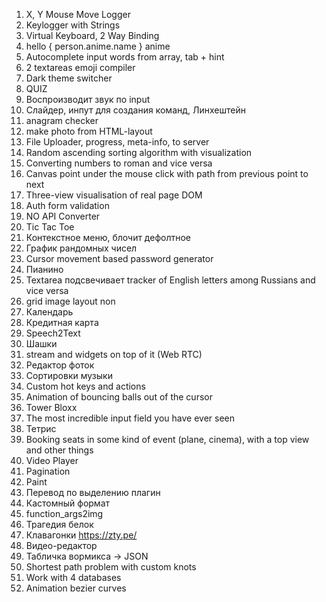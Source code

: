 1) X, Y Mouse Move Logger
2) Keylogger with Strings
3) Virtual Keyboard, 2 Way Binding
4) hello { person.anime.name } anime
5) Autocomplete input words from array, tab + hint
6) 2 textareas emoji compiler
7) Dark theme switcher
8) QUIZ
9) Воcпроизводит звук по input
10) Слайдер, инпут для создания команд, Линхештейн
11) anagram checker
12) make photo from HTML-layout
13) File Uploader, progress, meta-info, to server
14) Random ascending sorting algorithm with visualization
15) Сonverting numbers to roman and vice versa
16) Сanvas point under the mouse click with path from previous point to next
17) Three-view visualisation of real page DOM
18) Auth form validation
19) NO API Converter
20) Tic Tac Toe
21) Контекстное меню, блочит дефолтное
22) График рандомных чисел
23) Cursor movement based password generator
24) Пианино
25) Textarea подсвечивает tracker of English letters among Russians and vice versa
26) grid image layout non
27) Календарь
28) Кредитная карта
29) Speech2Text
30) Шашки
31) stream and widgets on top of it (Web RTC)
32) Редактор фоток
33) Сортировки музыки
34) Custom hot keys and actions
35) Animation of bouncing balls out of the cursor 
36) Tower Bloxx
37) The most incredible input field you have ever seen 
38) Тетрис
39) Booking seats in some kind of event (plane, cinema), with a top view and other things
40) Video Player
41) Pagination
42) Paint
43) Перевод по выделению плагин
44) Кастомный формат
45) function_args2img
46) Трагедия белок
47) Клавагонки https://zty.pe/
48) Видео-редактор
49) Табличка вормикса -> JSON
50) Shortest path problem with custom knots
51) Work with 4 databases
52) Animation bezier curves
